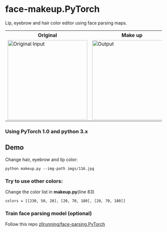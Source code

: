 # face-makeup.PyTorch
Lip, eyebrow and hair color editor using face parsing maps.

<table>

<tr>
<th>Original</th>
<th>Make up</th>
</tr>

<!-- Line 1: Original Input -->
<tr>
<td><img src="makeup/116_ori.png" height="256" width="256" alt="Original Input"></td>
<td><img src="makeup/116_change.png" height="256" width="256" alt="Output"></td>
</tr>

</table>

### Using PyTorch 1.0 and python 3.x

## Demo
Change hair, eyebrow and lip color:
```Shell
python makeup.py --img-path imgs/116.jpg
```
### Try to use other colors:
Change the color list in **makeup.py**(line 83)
```
colors = [[230, 50, 20], [20, 70, 180], [20, 70, 180]]
```
### Train face parsing model (optional)
Follow this repo [zllrunning/face-parsing.PyTorch](https://github.com/zllrunning/face-parsing.PyTorch)

